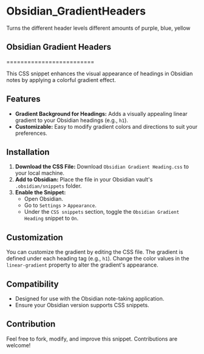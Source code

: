 # Obsidian_GradientHeaders
Turns the different header levels different amounts of purple, blue, yellow


## Obsidian Gradient Headers
=========================

This CSS snippet enhances the visual appearance of headings in Obsidian notes by applying a colorful gradient effect.

Features
--------

*   **Gradient Background for Headings:** Adds a visually appealing linear gradient to your Obsidian headings (e.g., `h1`).
*   **Customizable:** Easy to modify gradient colors and directions to suit your preferences.

Installation
------------

1.  **Download the CSS File:** Download `Obsidian Gradient Heading.css` to your local machine.
2.  **Add to Obsidian:** Place the file in your Obsidian vault's `.obsidian/snippets` folder.
3.  **Enable the Snippet:**
    *   Open Obsidian.
    *   Go to `Settings` > `Appearance`.
    *   Under the `CSS snippets` section, toggle the `Obsidian Gradient Heading` snippet to `On`.

Customization
-------------

You can customize the gradient by editing the CSS file. The gradient is defined under each heading tag (e.g., `h1`). Change the color values in the `linear-gradient` property to alter the gradient's appearance.

Compatibility
-------------

*   Designed for use with the Obsidian note-taking application.
*   Ensure your Obsidian version supports CSS snippets.

Contribution
------------

Feel free to fork, modify, and improve this snippet. Contributions are welcome!
